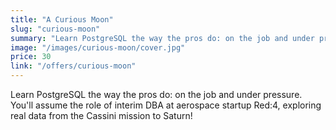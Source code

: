 ```yaml
---
title: "A Curious Moon"
slug: "curious-moon"
summary: "Learn PostgreSQL the way the pros do: on the job and under pressure. You'll assume the role of interim DBA at aerospace startup Red:4, exploring real data from the Cassini mission to Saturn!"
image: "/images/curious-moon/cover.jpg"
price: 30
link: "/offers/curious-moon"
---
```


Learn PostgreSQL the way the pros do: on the job and under pressure. You'll assume the role of interim DBA at aerospace startup Red:4, exploring real data from the Cassini mission to Saturn!
